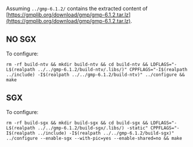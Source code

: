 
Assuming `../gmp-6.1.2/` contains the extracted content of [https://gmplib.org/download/gmp/gmp-6.1.2.tar.lz](https://gmplib.org/download/gmp/gmp-6.1.2.tar.lz).

## NO SGX

To configure:
```
rm -rf build-ntv && mkdir build-ntv && cd build-ntv && LDFLAGS="-L$(realpath ../../gmp-6.1.2/build-ntv/.libs/)" CPPFLAGS="-I$(realpath ../include) -I$(realpath ../../gmp-6.1.2/build-ntv)" ../configure && make
```

## SGX

To configure:
```
rm -rf build-sgx && mkdir build-sgx && cd build-sgx && LDFLAGS="-L$(realpath ../../gmp-6.1.2/build-sgx/.libs/) -static" CPPFLAGS="-I$(realpath ../include) -I$(realpath ../../gmp-6.1.2/build-sgx)" ../configure --enable-sgx --with-pic=yes --enable-shared=no && make
```

